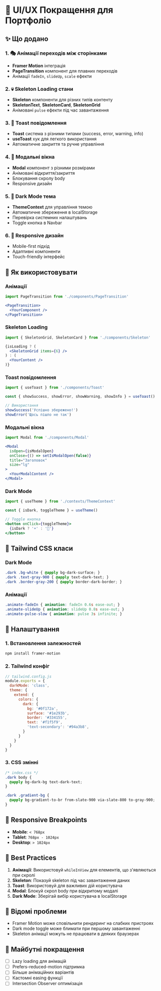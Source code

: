 # 🎨 UI/UX Покращення для Портфоліо

## ✨ Що додано

### 1. 🎭 Анімації переходів між сторінками
- **Framer Motion** інтеграція
- **PageTransition** компонент для плавних переходів
- Анімації `fadeIn`, `slideUp`, `scale` ефекти

### 2. 💀 Skeleton Loading стани
- **Skeleton** компоненти для різних типів контенту
- **SkeletonText**, **SkeletonCard**, **SkeletonGrid**
- Анімовані `pulse` ефекти під час завантаження

### 3. 🍞 Toast повідомлення
- **Toast** система з різними типами (success, error, warning, info)
- **useToast** хук для легкого використання
- Автоматичне закриття та ручне управління

### 4. 🔲 Модальні вікна
- **Modal** компонент з різними розмірами
- Анімовані відкриття/закриття
- Блокування скролу body
- Responsive дизайн

### 5. 🌙 Dark Mode тема
- **ThemeContext** для управління темою
- Автоматичне збереження в localStorage
- Перевірка системних налаштувань
- Toggle кнопка в Navbar

### 6. 📱 Responsive дизайн
- Mobile-first підхід
- Адаптивні компоненти
- Touch-friendly інтерфейс

## 🚀 Як використовувати

### Анімації
```jsx
import PageTransition from './components/PageTransition'

<PageTransition>
  <YourComponent />
</PageTransition>
```

### Skeleton Loading
```jsx
import { SkeletonGrid, SkeletonCard } from './components/Skeleton'

{isLoading ? (
  <SkeletonGrid items={6} />
) : (
  <YourContent />
)}
```

### Toast повідомлення
```jsx
import { useToast } from './components/Toast'

const { showSuccess, showError, showWarning, showInfo } = useToast()

// Використання
showSuccess('Успішно збережено!')
showError('Щось пішло не так')
```

### Модальні вікна
```jsx
import Modal from './components/Modal'

<Modal
  isOpen={isModalOpen}
  onClose={() => setIsModalOpen(false)}
  title="Заголовок"
  size="lg"
>
  <YourModalContent />
</Modal>
```

### Dark Mode
```jsx
import { useTheme } from './contexts/ThemeContext'

const { isDark, toggleTheme } = useTheme()

// Toggle кнопка
<button onClick={toggleTheme}>
  {isDark ? '☀️' : '🌙'}
</button>
```

## 🎨 Tailwind CSS класи

### Dark Mode
```css
.dark .bg-white { @apply bg-dark-surface; }
.dark .text-gray-900 { @apply text-dark-text; }
.dark .border-gray-200 { @apply border-dark-border; }
```

### Анімації
```css
.animate-fadeIn { animation: fadeIn 0.6s ease-out; }
.animate-slideUp { animation: slideUp 0.8s ease-out; }
.animate-pulse-slow { animation: pulse 3s infinite; }
```

## 🔧 Налаштування

### 1. Встановлення залежностей
```bash
npm install framer-motion
```

### 2. Tailwind конфіг
```js
// tailwind.config.js
module.exports = {
  darkMode: 'class',
  theme: {
    extend: {
      colors: {
        dark: {
          bg: '#0f172a',
          surface: '#1e293b',
          border: '#334155',
          text: '#f1f5f9',
          'text-secondary': '#94a3b8',
        }
      }
    }
  }
}
```

### 3. CSS змінні
```css
/* index.css */
.dark body {
  @apply bg-dark-bg text-dark-text;
}

.dark .gradient-bg {
  @apply bg-gradient-to-br from-slate-900 via-slate-800 to-gray-900;
}
```

## 📱 Responsive Breakpoints

- **Mobile**: `< 768px`
- **Tablet**: `768px - 1024px`
- **Desktop**: `> 1024px`

## 🎯 Best Practices

1. **Анімації**: Використовуй `whileInView` для елементів, що з'являються при скролі
2. **Skeleton**: Показуй skeleton під час завантаження даних
3. **Toast**: Використовуй для важливих дій користувача
4. **Modal**: Блокуй скрол body при відкритому модалі
5. **Dark Mode**: Зберігай вибір користувача в localStorage

## 🐛 Відомі проблеми

- Framer Motion може сповільнити рендеринг на слабких пристроях
- Dark mode toggle може блимати при першому завантаженні
- Skeleton анімації можуть не працювати в деяких браузерах

## 🔮 Майбутні покращення

- [ ] Lazy loading для анімацій
- [ ] Prefers-reduced-motion підтримка
- [ ] Більше анімаційних варіантів
- [ ] Кастомні easing функції
- [ ] Intersection Observer оптимізація

